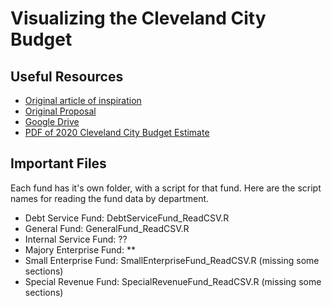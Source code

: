 # Visualizing the Cleveland City Budget

## Useful Resources
- [Original article of inspiration](https://www.bloomberg.com/news/articles/2020-06-25/how-to-understand-your-city-budget)
- [Original Proposal](https://docs.google.com/document/d/1pZS9s5f_5Gm8c8DeV_wJOdo017hr9skJ24GpG-097HM/edit)
- [Google Drive](https://drive.google.com/drive/u/1/folders/1Je1fQqzJZQTcMP3Nb80vsp54qy7y5wRN)
- [PDF of 2020 Cleveland City Budget Estimate](https://drive.google.com/drive/u/1/folders/13oX0lZsmbs0vmCCR5__S6CUov1YXxL1l)

## Important Files
Each fund has it's own folder, with a script for that fund. Here are the script names for reading the fund data by department. 
- Debt Service Fund: DebtServiceFund_ReadCSV.R
- General Fund: GeneralFund_ReadCSV.R
- Internal Service Fund: ??
- Majory Enterprise Fund: **
- Small Enterprise Fund: SmallEnterpriseFund_ReadCSV.R (missing some sections)
- Special Revenue Fund: SpecialRevenueFund_ReadCSV.R (missing some sections)


